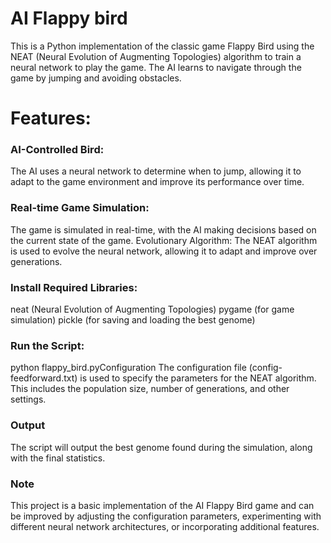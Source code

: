 
# AI Flappy bird

This is a Python implementation of the classic game Flappy Bird using the NEAT (Neural Evolution of Augmenting Topologies) algorithm to train a neural network to play the game. The AI learns to navigate through the game by jumping and avoiding obstacles.

# Features:

### AI-Controlled Bird:
The AI uses a neural network to determine when to jump, allowing it to adapt to the game environment and improve its performance over time.
### Real-time Game Simulation:
The game is simulated in real-time, with the AI making decisions based on the current state of the game.
Evolutionary Algorithm: The NEAT algorithm is used to evolve the neural network, allowing it to adapt and improve over generations.

### Install Required Libraries:
neat (Neural Evolution of Augmenting Topologies)
pygame (for game simulation)
pickle (for saving and loading the best genome)
### Run the Script:
python flappy_bird.pyConfiguration
The configuration file (config-feedforward.txt) is used to specify the parameters for the NEAT algorithm. This includes the population size, number of generations, and other settings.
### Output
The script will output the best genome found during the simulation, along with the final statistics.
### Note
This project is a basic implementation of the AI Flappy Bird game and can be improved by adjusting the configuration parameters, experimenting with different neural network architectures, or incorporating additional features.
